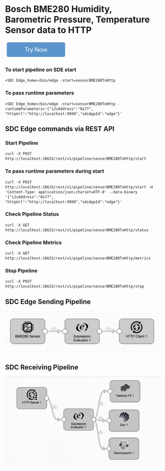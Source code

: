 #  Bosch BME280 Humidity, Barometric Pressure, Temperature Sensor data to HTTP

[![Try Now](../trynow.png)](http://localhost:18630?pipelineTitle=sensorBME280ToHttp&importPipelineFromUrl=https://github.com/streamsets/datacollector-edge/blob/master/resources/samplePipelines/sensorBME280ToHttp/pipeline.json)

### To start pipeline on SDE start

    <SDC Edge_home>/bin/edge -start=sensorBME280ToHttp

### To pass runtime parameters

    <SDC Edge_home>/bin/edge -start=sensorBME280ToHttp -runtimeParameters='{"i2cAddress":"0x77", "httpUrl":"http://localhost:9999","sdcAppId":"edge"}'

## SDC Edge commands via REST API

### Start Pipeline
    curl -X POST http://localhost:18633/rest/v1/pipeline/sensorBME280ToHttp/start

### To pass runtime parameters during start
    curl -X POST http://localhost:18633/rest/v1/pipeline/sensorBME280ToHttp/start -H 'Content-Type: application/json;charset=UTF-8' --data-binary '{"i2cAddress":"0x77", "httpUrl":"http://localhost:9999","sdcAppId":"edge"}'

### Check Pipeline Status
    curl -X GET http://localhost:18633/rest/v1/pipeline/sensorBME280ToHttp/status

### Check Pipeline Metrics
    curl -X GET http://localhost:18633/rest/v1/pipeline/sensorBME280ToHttp/metrics

### Stop Pipeline
    curl -X POST http://localhost:18633/rest/v1/pipeline/sensorBME280ToHttp/stop


## SDC Edge Sending Pipeline

![Image of SDC Edge Sending Pipeline](edge.png)


## SDC Receiving Pipeline

![Image of SDC Receiving Pipeline](sdchttp.png)
